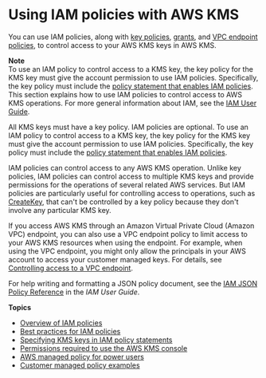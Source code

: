 # Using IAM policies with AWS KMS<a name="iam-policies"></a>

You can use IAM policies, along with [key policies](key-policies.md), [grants](grants.md), and [VPC endpoint policies](kms-vpc-endpoint.md#vpce-policy), to control access to your AWS KMS keys in AWS KMS\. 

**Note**  
To use an IAM policy to control access to a KMS key, the key policy for the KMS key must give the account permission to use IAM policies\. Specifically, the key policy must include the [policy statement that enables IAM policies](key-policies.md#key-policy-default-allow-root-enable-iam)\.  
This section explains how to use IAM policies to control access to AWS KMS operations\. For more general information about IAM, see the [IAM User Guide](https://docs.aws.amazon.com/IAM/latest/UserGuide/)\.

All KMS keys must have a key policy\. IAM policies are optional\. To use an IAM policy to control access to a KMS key, the key policy for the KMS key must give the account permission to use IAM policies\. Specifically, the key policy must include the [policy statement that enables IAM policies](key-policies.md#key-policy-default-allow-root-enable-iam)\.

IAM policies can control access to any AWS KMS operation\. Unlike key policies, IAM policies can control access to multiple KMS keys and provide permissions for the operations of several related AWS services\. But IAM policies are particularly useful for controlling access to operations, such as [CreateKey](https://docs.aws.amazon.com/kms/latest/APIReference/API_CreateKey.html), that can't be controlled by a key policy because they don't involve any particular KMS key\.

If you access AWS KMS through an Amazon Virtual Private Cloud \(Amazon VPC\) endpoint, you can also use a VPC endpoint policy to limit access to your AWS KMS resources when using the endpoint\. For example, when using the VPC endpoint, you might only allow the principals in your AWS account to access your customer managed keys\. For details, see [Controlling access to a VPC endpoint](kms-vpc-endpoint.md#vpce-policy)\.

For help writing and formatting a JSON policy document, see the [IAM JSON Policy Reference](https://docs.aws.amazon.com/IAM/latest/UserGuide/reference_policies.html) in the *IAM User Guide*\.

**Topics**
+ [Overview of IAM policies](iam-policies-overview.md)
+ [Best practices for IAM policies](iam-policies-best-practices.md)
+ [Specifying KMS keys in IAM policy statements](cmks-in-iam-policies.md)
+ [Permissions required to use the AWS KMS console](console-permissions.md)
+ [AWS managed policy for power users](aws-managed-policies.md)
+ [Customer managed policy examples](customer-managed-policies.md)